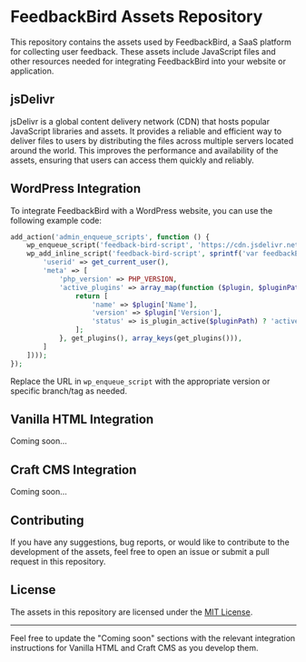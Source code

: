 # FeedbackBird Assets Repository

This repository contains the assets used by FeedbackBird, a SaaS platform for collecting user feedback. These assets include JavaScript files and other resources needed for integrating FeedbackBird into your website or application.

## jsDelivr

jsDelivr is a global content delivery network (CDN) that hosts popular JavaScript libraries and assets. It provides a reliable and efficient way to deliver files to users by distributing the files across multiple servers located around the world. This improves the performance and availability of the assets, ensuring that users can access them quickly and reliably.

## WordPress Integration

To integrate FeedbackBird with a WordPress website, you can use the following example code:

```php
add_action('admin_enqueue_scripts', function () {
    wp_enqueue_script('feedback-bird-script', 'https://cdn.jsdelivr.net/gh/feedbackbird/assets@master/wp/app.js?uid=01GZGD4WXGCBF9H9TKJHMCZKTM');
    wp_add_inline_script('feedback-bird-script', sprintf('var feedbackBirdObject = %s;', json_encode([
        'userid' => get_current_user(),
        'meta' => [
            'php_version' => PHP_VERSION,
            'active_plugins' => array_map(function ($plugin, $pluginPath) {
                return [
                    'name' => $plugin['Name'],
                    'version' => $plugin['Version'],
                    'status' => is_plugin_active($pluginPath) ? 'active' : 'deactivate',
                ];
            }, get_plugins(), array_keys(get_plugins())),
        ]
    ])));
});
```

Replace the URL in `wp_enqueue_script` with the appropriate version or specific branch/tag as needed.

## Vanilla HTML Integration

Coming soon...

## Craft CMS Integration

Coming soon...

## Contributing

If you have any suggestions, bug reports, or would like to contribute to the development of the assets, feel free to open an issue or submit a pull request in this repository.

## License

The assets in this repository are licensed under the [MIT License](LICENSE).

---

Feel free to update the "Coming soon" sections with the relevant integration instructions for Vanilla HTML and Craft CMS as you develop them.

